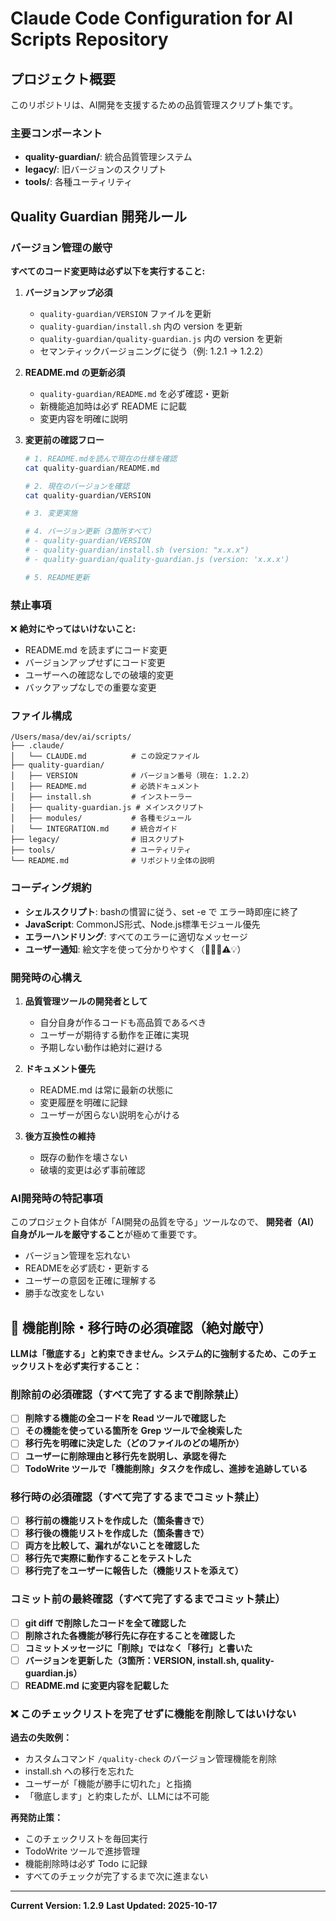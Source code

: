 # Claude Code Configuration for AI Scripts Repository

## プロジェクト概要

このリポジトリは、AI開発を支援するための品質管理スクリプト集です。

### 主要コンポーネント

- **quality-guardian/**: 統合品質管理システム
- **legacy/**: 旧バージョンのスクリプト
- **tools/**: 各種ユーティリティ

## Quality Guardian 開発ルール

### バージョン管理の厳守

**すべてのコード変更時は必ず以下を実行すること:**

1. **バージョンアップ必須**
   - `quality-guardian/VERSION` ファイルを更新
   - `quality-guardian/install.sh` 内の version を更新
   - `quality-guardian/quality-guardian.js` 内の version を更新
   - セマンティックバージョニングに従う（例: 1.2.1 → 1.2.2）

2. **README.md の更新必須**
   - `quality-guardian/README.md` を必ず確認・更新
   - 新機能追加時は必ず README に記載
   - 変更内容を明確に説明

3. **変更前の確認フロー**
   ```bash
   # 1. README.mdを読んで現在の仕様を確認
   cat quality-guardian/README.md

   # 2. 現在のバージョンを確認
   cat quality-guardian/VERSION

   # 3. 変更実施

   # 4. バージョン更新（3箇所すべて）
   # - quality-guardian/VERSION
   # - quality-guardian/install.sh (version: "x.x.x")
   # - quality-guardian/quality-guardian.js (version: 'x.x.x')

   # 5. README更新
   ```

### 禁止事項

❌ **絶対にやってはいけないこと:**

- README.md を読まずにコード変更
- バージョンアップせずにコード変更
- ユーザーへの確認なしでの破壊的変更
- バックアップなしでの重要な変更

### ファイル構成

```
/Users/masa/dev/ai/scripts/
├── .claude/
│   └── CLAUDE.md          # この設定ファイル
├── quality-guardian/
│   ├── VERSION            # バージョン番号（現在: 1.2.2）
│   ├── README.md          # 必読ドキュメント
│   ├── install.sh         # インストーラー
│   ├── quality-guardian.js # メインスクリプト
│   ├── modules/           # 各種モジュール
│   └── INTEGRATION.md     # 統合ガイド
├── legacy/                # 旧スクリプト
├── tools/                 # ユーティリティ
└── README.md              # リポジトリ全体の説明
```

### コーディング規約

- **シェルスクリプト**: bashの慣習に従う、set -e で エラー時即座に終了
- **JavaScript**: CommonJS形式、Node.js標準モジュール優先
- **エラーハンドリング**: すべてのエラーに適切なメッセージ
- **ユーザー通知**: 絵文字を使って分かりやすく（🚀✅❌⚠️💡）

### 開発時の心構え

1. **品質管理ツールの開発者として**
   - 自分自身が作るコードも高品質であるべき
   - ユーザーが期待する動作を正確に実現
   - 予期しない動作は絶対に避ける

2. **ドキュメント優先**
   - README.md は常に最新の状態に
   - 変更履歴を明確に記録
   - ユーザーが困らない説明を心がける

3. **後方互換性の維持**
   - 既存の動作を壊さない
   - 破壊的変更は必ず事前確認

### AI開発時の特記事項

このプロジェクト自体が「AI開発の品質を守る」ツールなので、
**開発者（AI）自身がルールを厳守すること**が極めて重要です。

- バージョン管理を忘れない
- READMEを必ず読む・更新する
- ユーザーの意図を正確に理解する
- 勝手な改変をしない

## 🚨 機能削除・移行時の必須確認（絶対厳守）

**LLMは「徹底する」と約束できません。システム的に強制するため、このチェックリストを必ず実行すること：**

### 削除前の必須確認（すべて完了するまで削除禁止）

- [ ] **削除する機能の全コードを Read ツールで確認した**
- [ ] **その機能を使っている箇所を Grep ツールで全検索した**
- [ ] **移行先を明確に決定した（どのファイルのどの場所か）**
- [ ] **ユーザーに削除理由と移行先を説明し、承認を得た**
- [ ] **TodoWrite ツールで「機能削除」タスクを作成し、進捗を追跡している**

### 移行時の必須確認（すべて完了するまでコミット禁止）

- [ ] **移行前の機能リストを作成した（箇条書きで）**
- [ ] **移行後の機能リストを作成した（箇条書きで）**
- [ ] **両方を比較して、漏れがないことを確認した**
- [ ] **移行先で実際に動作することをテストした**
- [ ] **移行完了をユーザーに報告した（機能リストを添えて）**

### コミット前の最終確認（すべて完了するまでコミット禁止）

- [ ] **git diff で削除したコードを全て確認した**
- [ ] **削除された各機能が移行先に存在することを確認した**
- [ ] **コミットメッセージに「削除」ではなく「移行」と書いた**
- [ ] **バージョンを更新した（3箇所：VERSION, install.sh, quality-guardian.js）**
- [ ] **README.md に変更内容を記載した**

### ❌ このチェックリストを完了せずに機能を削除してはいけない

**過去の失敗例：**
- カスタムコマンド `/quality-check` のバージョン管理機能を削除
- install.sh への移行を忘れた
- ユーザーが「機能が勝手に切れた」と指摘
- 「徹底します」と約束したが、LLMには不可能

**再発防止策：**
- このチェックリストを毎回実行
- TodoWrite ツールで進捗管理
- 機能削除時は必ず Todo に記録
- すべてのチェックが完了するまで次に進まない

---

**Current Version: 1.2.9**
**Last Updated: 2025-10-17**
